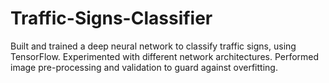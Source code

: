 # Traffic-Signs-Classifier
Built and trained a deep neural network to classify traffic signs, using TensorFlow. Experimented with different network architectures. Performed image pre-processing and validation to guard against overfitting.
